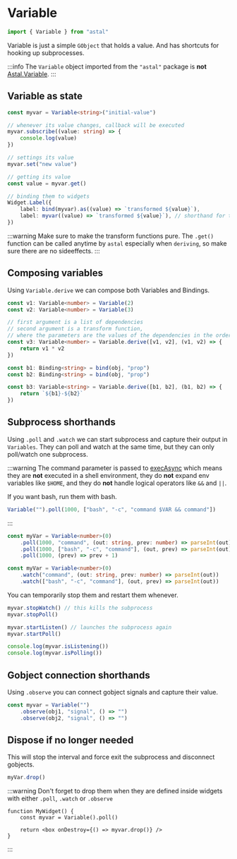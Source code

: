# Variable

```js
import { Variable } from "astal"
```

Variable is just a simple `GObject` that holds a value.
And has shortcuts for hooking up subprocesses.

:::info
The `Variable` object imported from the `"astal"` package is **not** [Astal.Variable](https://aylur.github.io/libastal/class.Variable.html).
:::

## Variable as state

```typescript
const myvar = Variable<string>("initial-value")

// whenever its value changes, callback will be executed
myvar.subscribe((value: string) => {
    console.log(value)
})

// settings its value
myvar.set("new value")

// getting its value
const value = myvar.get()

// binding them to widgets
Widget.Label({
    label: bind(myvar).as((value) => `transformed ${value}`),
    label: myvar((value) => `transformed ${value}`), // shorthand for the above
})
```

:::warning
Make sure to make the transform functions pure. The `.get()` function can be called
anytime by `astal` especially when `deriving`, so make sure there are no sideeffects.
:::

## Composing variables

Using `Variable.derive` we can compose both Variables and Bindings.

```typescript
const v1: Variable<number> = Variable(2)
const v2: Variable<number> = Variable(3)

// first argument is a list of dependencies
// second argument is a transform function,
// where the parameters are the values of the dependencies in the order they were passed
const v3: Variable<number> = Variable.derive([v1, v2], (v1, v2) => {
    return v1 * v2
})

const b1: Binding<string> = bind(obj, "prop")
const b2: Binding<string> = bind(obj, "prop")

const b3: Variable<string> = Variable.derive([b1, b2], (b1, b2) => {
    return `${b1}-${b2}`
})
```

## Subprocess shorthands

Using `.poll` and `.watch` we can start subprocess and capture their
output in `Variables`. They can poll and watch at the same time, but they
can only poll/watch one subprocess.

:::warning
The command parameter is passed to [execAsync](/astal/ags/utilities/#executing-external-commands-and-scripts)
which means they are **not** executed in a shell environment,
they do **not** expand env variables like `$HOME`,
and they do **not** handle logical operators like `&&` and `||`.

If you want bash, run them with bash.

```js
Variable("").poll(1000, ["bash", "-c", "command $VAR && command"])
```

:::

```typescript
const myVar = Variable<number>(0)
    .poll(1000, "command", (out: string, prev: number) => parseInt(out))
    .poll(1000, ["bash", "-c", "command"], (out, prev) => parseInt(out))
    .poll(1000, (prev) => prev + 1)
```

```typescript
const myVar = Variable<number>(0)
    .watch("command", (out: string, prev: number) => parseInt(out))
    .watch(["bash", "-c", "command"], (out, prev) => parseInt(out))
```

You can temporarily stop them and restart them whenever.

```js
myvar.stopWatch() // this kills the subprocess
myvar.stopPoll()

myvar.startListen() // launches the subprocess again
myvar.startPoll()

console.log(myvar.isListening())
console.log(myvar.isPolling())
```

## Gobject connection shorthands

Using `.observe` you can connect gobject signals and capture their value.

```typescript
const myvar = Variable("")
    .observe(obj1, "signal", () => "")
    .observe(obj2, "signal", () => "")
```

## Dispose if no longer needed

This will stop the interval and force exit the subprocess and disconnect gobjects.

```js
myVar.drop()
```

:::warning
Don't forget to drop them when they are defined inside widgets
with either `.poll`, `.watch` or `.observe`

```tsx
function MyWidget() {
    const myvar = Variable().poll()

    return <box onDestroy={() => myvar.drop()} />
}
```

:::
